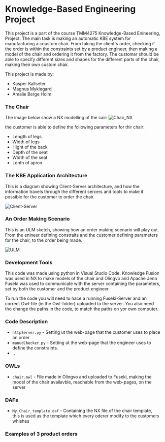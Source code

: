 # Knowledge-Based Engineering Project 

This project is a part of the course TMM4275 Knowledge-Based Enineering, Project. The main task is making an automatic KBE system for manufacturing a coustom chair. From taking the client's order, checking if the order is within the constraints set by a product engineer, then making a model of the chair and ordering it from the factory.
The customar should be able to specify different sizes and shapes for the different parts of the chair, making their own custom chair. 

This project is made by: 
* Kasper Kallseter
* Magnus Myklegard
* Amalie Berge Holm


### The Chair

The image below show a NX modelling of the cair: 
![Chair_NX](https://github.com/amaliebholm/TMM4275-KBE-project/blob/main/Chair_NX.PNG)

the customer is able to define the following parameters for thir chair: 
* Length of legs
* Width of legs
* Hight of the back
* Depth of the seat
* Width of the seat
* Lenth of apron


### The KBE Application Architecture

This is a diagram showing Client-Server architecture, and how the information travels through the different sercers and tools to make it possible for the customer to order the chair. 

![Client-Server](https://github.com/amaliebholm/TMM4275-KBE-project/blob/main/Client-Server.png)


### An Order Making Scenario

This is an ULM sketch, showing how an order making scenario will play out. From the enineer defining constraits and the customer defining parameters for the chair, to the order being made. 

![ULM](https://github.com/amaliebholm/TMM4275-KBE-project/blob/main/ULM)


### Development Tools

This code was made using python in Visual Studio Code. Knowledge Fusion was used in NX to make models of the chair and Olingvo and Apache Jena Fuseki was used to communicate with the server containing the parameters, set by both the customer and the product engineer. 

To run the code you will need to hace a running Fuseki-Server and an correct Owl-file (in the Owl-folder) uploaded to the server. You also need tho change the paths in the code, to match the paths on yor own computer. 


### Code Description 

- `httpServer.py` - Setting ut the web-page that the customer uses to place an order
- `manudChecker.py` - Setting ut the web-page that the engineer uses to define the constraints. 
- .. 

### OWLs
- `chair.owl` - File made in Olingvo and uploaded to Fuseki, making the model of the chair availavble, reachable from the web-pages, on the server

### DAFs
- `My_Chair_template.daf` - Containing the NX file of the chair template, this is used as the template which every oderer modify to the customers whishes


### Examples of 3 product orders
